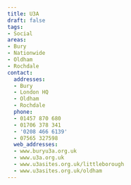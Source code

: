 ```yaml
---
title: U3A
draft: false
tags:
- Social
areas:
- Bury
- Nationwide
- Oldham
- Rochdale
contact:
  addresses:
  - Bury
  - London HQ
  - Oldham
  - Rochdale
  phone:
  - 01457 870 680
  - 01706 378 341
  - '0208 466 6139'
  - 07565 327598
  web_addresses:
  - www.buryu3a.org.uk 
  - www.u3a.org.uk
  - www.u3asites.org.uk/littleborough
  - www.u3asites.org.uk/oldham
---
```


